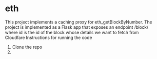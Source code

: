 # eth
This project implements a caching proxy for eth_getBlockByNumber. 
The project is implemented as a Flask app that exposes an endpoint /block/<id> where id is the id of the block whose details we want to fetch from Cloudfare
Instructions for running the code
  1. Clone the repo
  2. 
